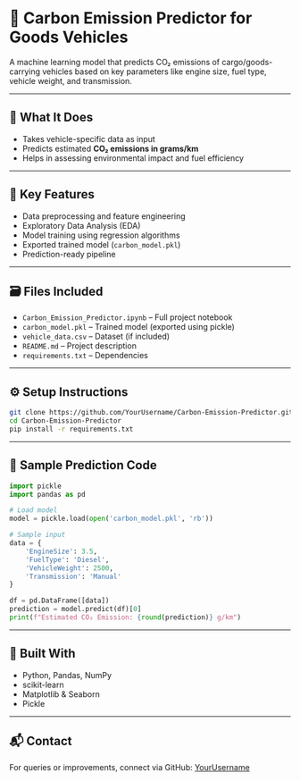 
# 🌱 Carbon Emission Predictor for Goods Vehicles

A machine learning model that predicts CO₂ emissions of cargo/goods-carrying vehicles based on key parameters like engine size, fuel type, vehicle weight, and transmission.

---

## 🚚 What It Does

- Takes vehicle-specific data as input  
- Predicts estimated **CO₂ emissions in grams/km**  
- Helps in assessing environmental impact and fuel efficiency

---

## 🧩 Key Features

- Data preprocessing and feature engineering  
- Exploratory Data Analysis (EDA)  
- Model training using regression algorithms  
- Exported trained model (`carbon_model.pkl`)  
- Prediction-ready pipeline

---

## 🗃️ Files Included

- `Carbon_Emission_Predictor.ipynb` – Full project notebook  
- `carbon_model.pkl` – Trained model (exported using pickle)  
- `vehicle_data.csv` – Dataset (if included)  
- `README.md` – Project description  
- `requirements.txt` – Dependencies

---

## ⚙️ Setup Instructions

```bash
git clone https://github.com/YourUsername/Carbon-Emission-Predictor.git
cd Carbon-Emission-Predictor
pip install -r requirements.txt
```

---

## 📌 Sample Prediction Code

```python
import pickle
import pandas as pd

# Load model
model = pickle.load(open('carbon_model.pkl', 'rb'))

# Sample input
data = {
    'EngineSize': 3.5,
    'FuelType': 'Diesel',
    'VehicleWeight': 2500,
    'Transmission': 'Manual'
}

df = pd.DataFrame([data])
prediction = model.predict(df)[0]
print(f"Estimated CO₂ Emission: {round(prediction)} g/km")
```

---

## 🔧 Built With

- Python, Pandas, NumPy  
- scikit-learn  
- Matplotlib & Seaborn  
- Pickle

---

## 📬 Contact

For queries or improvements, connect via GitHub: [YourUsername](https://github.com/YourUsername)
